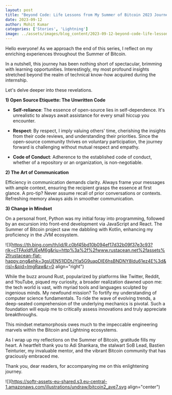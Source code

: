 ```yaml
---
layout: post
title: "Beyond Code: Life Lessons from My Summer of Bitcoin 2023 Journey"
date: 2023-09-12
author: Mohit Kumar
categories: ['Stories', 'Lightning']
image: ../assets/images/blog_content/2023-09-12-beyond-code-life-lessons-from-my-summer-of-bitcoin-2023-journey_20ee8fe8.png
---
```


Hello everyone! As we approach the end of this series, I reflect on my enriching experiences throughout the Summer of Bitcoin.

In a nutshell, this journey has been nothing short of spectacular, brimming with learning opportunities. Interestingly, my most profound insights stretched beyond the realm of technical know-how acquired during the internship.

Let's delve deeper into these revelations.

**1) Open Source Etiquette: The Unwritten Code**

* **Self-reliance**: The essence of open-source lies in self-dependence. It's unrealistic to always await assistance for every small hiccup you encounter.
    
* **Respect**: By respect, I imply valuing others' time, cherishing the insights from their code reviews, and understanding their priorities. Since the open-source community thrives on voluntary participation, the journey forward is challenging without mutual respect and empathy.
    
* **Code of Conduct**: Adherence to the established code of conduct, whether of a repository or an organization, is non-negotiable.
    

**2) The Art of Communication**

Efficiency in communication demands clarity. Always frame your messages with ample context, ensuring the recipient grasps the essence at first glance. A pro-tip? Never assume recall of prior conversations or contexts. Refreshing memory always aids in smoother communication.

**3) Change in Mindset**

On a personal front, Python was my initial foray into programming, followed by an excursion into front-end development via JavaScript and React. The Summer of Bitcoin project saw me dabbling with Kotlin, enhancing my proficiency in the JVM ecosystem.

![](https://th.bing.com/th/id/R.c0bf45bd10b094ef17d32b09f37e3c93?rik=cTFAxldfUEeM6g&riu=http%3a%2f%2fwww.rustacean.net%2fassets%2frustacean-flat-happy.png&ehk=3gsUEN51lDDtJYla5G9uapDIE6hsBNDNY8Idu61ez4E%3d&risl=&pid=ImgRaw&r=0 align="right")

While the buzz around Rust, popularized by platforms like Twitter, Reddit, and YouTube, piqued my curiosity, a broader realization dawned upon me: the tech world is vast, with myriad tools and languages sculpted by ingenious minds. My newfound mission? To fortify my understanding of computer science fundamentals. To ride the wave of evolving trends, a deep-seated comprehension of the underlying mechanics is pivotal. Such a foundation will equip me to critically assess innovations and truly appreciate breakthroughs.

This mindset metamorphosis owes much to the impeccable engineering marvels within the Bitcoin and Lightning ecosystems.

As I wrap up my reflections on the Summer of Bitcoin, gratitude fills my heart. A heartfelt thank you to Adi Shankara, the stalwart SoB Lead, Bastien Teinturier, my invaluable mentor, and the vibrant Bitcoin community that has graciously embraced me.

Thank you, dear readers, for accompanying me on this enlightening journey.

![](https://softr-assets-eu-shared.s3.eu-central-1.amazonaws.com/illustrations/undraw/bitcoin2_ave7.svg align="center")

